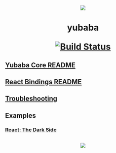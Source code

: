 <p align="center">
  <br />
  <img src="https://github.com/madou/yubaba/blob/master/icon.png?raw=true" style="margin:0 auto" />
</p>

<h1 align="center">
  yubaba

  <a href="https://travis-ci.org/madou/yubaba"><img alt="Build Status" src="https://travis-ci.org/madou/yubaba.svg?branch=master"></a>
</h1>

## [Yubaba Core README](https://github.com/madou/yubaba/blob/master/packages/core/README.md)

## [React Bindings README](https://github.com/madou/yubaba/blob/master/packages/react/README.md)

## [Troubleshooting](https://github.com/madou/yubaba/blob/master/TROUBLESHOOTING.md)

## Examples

### [React: The Dark Side](https://madou.github.io/yubaba/)

<p align="center">
  <br />
  <img src="https://github.com/madou/yubaba/blob/master/packages/react/test/examples/dark-side/example.gif?raw=true" style="margin:0 auto" />
</p>

